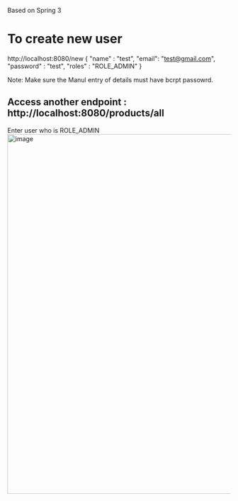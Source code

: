 Based on Spring 3

# To create new user 
http://localhost:8080/new
{ 
     "name" : "test",
     "email": "test@gmail.com",
     "password" : "test",
     "roles" : "ROLE_ADMIN"
}

Note: Make sure the Manul entry of details must have bcrpt passowrd.

## Access another endpoint : http://localhost:8080/products/all
Enter user who is ROLE_ADMIN
<img width="811" alt="image" src="https://github.com/user-attachments/assets/2fab4e1c-4865-4a81-8d28-8d148ffa6c2f">

